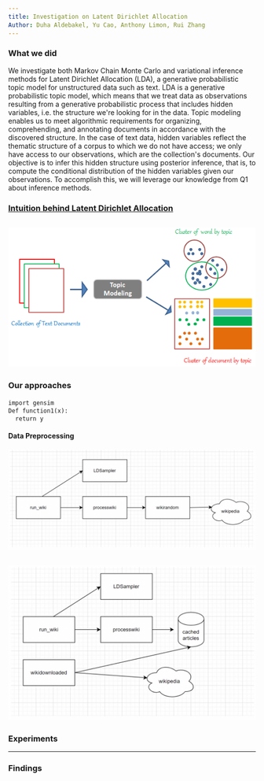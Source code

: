 ```yaml
---
title: Investigation on Latent Dirichlet Allocation
Author: Duha Aldebakel, Yu Cao, Anthony Limon, Rui Zhang
---
```



### What we did

We investigate both Markov Chain Monte Carlo and variational inference methods for Latent Dirichlet Allocation (LDA), a generative probabilistic topic model for unstructured data such as text. LDA is a generative probabilistic topic model, which means that we treat data as observations resulting from a generative probabilistic process that includes hidden variables, i.e. the structure we're looking for in the data. Topic modeling enables us to meet algorithmic requirements for organizing, comprehending, and annotating documents in accordance with the discovered structure. In the case of text data, hidden variables reflect the thematic structure of a corpus to which we do not have access; we only have access to our observations, which are the collection's documents. Our objective is to infer this hidden structure using posterior inference, that is, to compute the conditional distribution of the hidden variables given our observations. To accomplish this, we will leverage our knowledge from Q1 about inference methods.

### [Intuition behind Latent Dirichlet Allocation]("sections/intuition")
![LDA model](images/image5.png)
---
### Our approaches
```
import gensim
Def function1(x):
  return y
```
#### Data Preprocessing
![Data Preprocessing Approaches](images/image3.png)

![Data Preprocessing Approaches](images/image4.png)
---
### Experiments
---
### Findings
